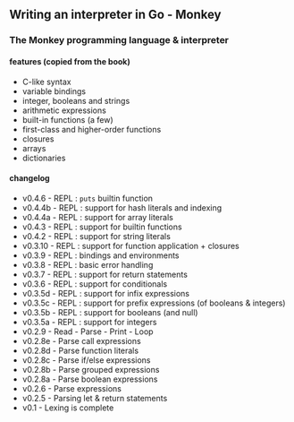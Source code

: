 ## Writing an interpreter in Go - Monkey ##

### The Monkey programming language & interpreter

#### features (copied from the book)

* C-like syntax
* variable bindings
* integer, booleans and strings
* arithmetic expressions
* built-in functions (a few)
* first-class and higher-order functions
* closures
* arrays
* dictionaries

#### changelog
* v0.4.6      - REPL : `puts` builtin function
* v0.4.4b     - REPL : support for hash literals and indexing
* v0.4.4a     - REPL : support for array literals
* v0.4.3      - REPL : support for builtin functions
* v0.4.2      - REPL : support for string literals
* v0.3.10     - REPL : support for function application + closures
* v0.3.9      - REPL : bindings and environments
* v0.3.8      - REPL : basic error handling
* v0.3.7      - REPL : support for return statements
* v0.3.6      - REPL : support for conditionals
* v0.3.5d     - REPL : support for infix expressions
* v0.3.5c     - REPL : support for prefix expressions (of booleans & integers)
* v0.3.5b     - REPL : support for booleans (and null)
* v0.3.5a     - REPL : support for integers
* v0.2.9      - Read - Parse - Print - Loop
* v0.2.8e     - Parse call expressions
* v0.2.8d     - Parse function literals
* v0.2.8c     - Parse if/else expressions
* v0.2.8b     - Parse grouped expressions
* v0.2.8a     - Parse boolean expressions
* v0.2.6      - Parse expressions
* v0.2.5      - Parsing let & return statements
* v0.1        - Lexing is complete

